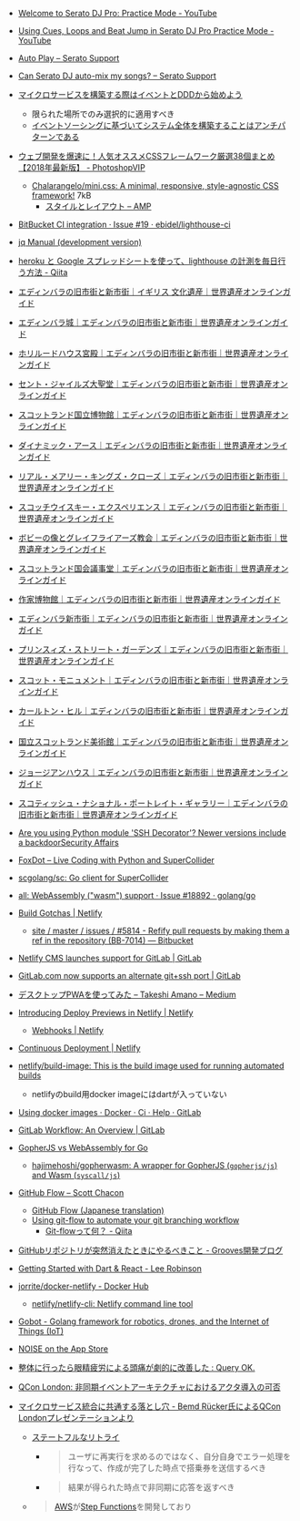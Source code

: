 * [Welcome to Serato DJ Pro: Practice Mode - YouTube](https://www.youtube.com/watch?v=vDKwhmAU138)
* [Using Cues, Loops and Beat Jump in Serato DJ Pro Practice Mode - YouTube](https://www.youtube.com/watch?v=Tp4P4C1-m8w)
* [Auto Play – Serato Support](https://support.serato.com/hc/en-us/articles/224969667-Auto-Play)
* [Can Serato DJ auto-mix my songs? – Serato Support](https://support.serato.com/hc/en-us/articles/202304934-Can-Serato-DJ-auto-mix-my-songs-)
* [マイクロサービスを構築する際はイベントとDDDから始めよう](https://www.infoq.com/jp/news/2017/01/microservices-events-ddd)
	* 限られた場所でのみ選択的に適用すべき
	* [イベントソーシングに基づいてシステム全体を構築することはアンチパターンである](https://www.infoq.com/jp/news/2016/05/event-sourcing-anti-pattern)
* [ウェブ開発を爆速に！人気オススメCSSフレームワーク厳選38個まとめ【2018年最新版】 - PhotoshopVIP](http://photoshopvip.net/108820)
  * [Chalarangelo/mini.css: A minimal, responsive, style-agnostic CSS framework!](https://github.com/Chalarangelo/mini.css) 7kB
	  * [スタイルとレイアウト – AMP](https://www.ampproject.org/ja/docs/design/responsive_amp)
* [BitBucket CI integration · Issue #19 · ebidel/lighthouse-ci](https://github.com/ebidel/lighthouse-ci/issues/19)
* [jq Manual (development version)](https://stedolan.github.io/jq/manual/)
* [heroku と Google スプレッドシートを使って、lighthouse の計測を毎日行う方法 - Qiita](https://qiita.com/takutakuma/items/236b23282148d007ece1)

* [エディンバラの旧市街と新市街｜イギリス 文化遺産｜世界遺産オンラインガイド](https://worldheritagesite.xyz/edinburgh/)
* [エディンバラ城｜エディンバラの旧市街と新市街｜世界遺産オンラインガイド](https://worldheritagesite.xyz/contents/edinburgh-castle/)
* [ホリルードハウス宮殿｜エディンバラの旧市街と新市街｜世界遺産オンラインガイド](https://worldheritagesite.xyz/contents/palace-of-holyroodhouse/)
* [セント・ジャイルズ大聖堂｜エディンバラの旧市街と新市街｜世界遺産オンラインガイド](https://worldheritagesite.xyz/contents/st-giles-cathedral/)
* [スコットランド国立博物館｜エディンバラの旧市街と新市街｜世界遺産オンラインガイド](https://worldheritagesite.xyz/contents/national-museum-of-scotland/)
* [ダイナミック・アース｜エディンバラの旧市街と新市街｜世界遺産オンラインガイド](https://worldheritagesite.xyz/contents/dynamic-earth/)
* [リアル・メアリー・キングズ・クローズ｜エディンバラの旧市街と新市街｜世界遺産オンラインガイド](https://worldheritagesite.xyz/contents/the-real-mary-kings-close/)
* [スコッチウイスキー・エクスペリエンス｜エディンバラの旧市街と新市街｜世界遺産オンラインガイド](https://worldheritagesite.xyz/contents/the-scotch-whisky-experience/)
* [ボビーの像とグレイフライアーズ教会｜エディンバラの旧市街と新市街｜世界遺産オンラインガイド](https://worldheritagesite.xyz/contents/greyfriar-bobby/)
* [スコットランド国会議事堂｜エディンバラの旧市街と新市街｜世界遺産オンラインガイド](https://worldheritagesite.xyz/contents/scottish-parliament/)
* [作家博物館｜エディンバラの旧市街と新市街｜世界遺産オンラインガイド](https://worldheritagesite.xyz/contents/the-writers-museum/)
* [エディンバラ新市街｜エディンバラの旧市街と新市街｜世界遺産オンラインガイド](https://worldheritagesite.xyz/contents/edinburgh-new/)
* [プリンスィズ・ストリート・ガーデンズ｜エディンバラの旧市街と新市街｜世界遺産オンラインガイド](https://worldheritagesite.xyz/contents/princes-street-gardens/)
* [スコット・モニュメント｜エディンバラの旧市街と新市街｜世界遺産オンラインガイド](https://worldheritagesite.xyz/contents/scott-monument/)
* [カールトン・ヒル｜エディンバラの旧市街と新市街｜世界遺産オンラインガイド](https://worldheritagesite.xyz/contents/calton-hill/)
* [国立スコットランド美術館｜エディンバラの旧市街と新市街｜世界遺産オンラインガイド](https://worldheritagesite.xyz/contents/national-gallery-of-scotland/)
* [ジョージアンハウス｜エディンバラの旧市街と新市街｜世界遺産オンラインガイド](https://worldheritagesite.xyz/contents/georgian-house/)
* [スコティッシュ・ナショナル・ポートレイト・ギャラリー｜エディンバラの旧市街と新市街｜世界遺産オンラインガイド](https://worldheritagesite.xyz/contents/scottish-national-portrait-gallery/)
* [Are you using Python module 'SSH Decorator'? Newer versions include a backdoorSecurity Affairs](https://securityaffairs.co/wordpress/72298/malware/ssh-decorator-backdoor.html)
* [FoxDot – Live Coding with Python and SuperCollider](http://foxdot.org/)
* [scgolang/sc: Go client for SuperCollider](https://github.com/scgolang/sc)
* [all: WebAssembly ("wasm") support · Issue #18892 · golang/go](https://github.com/golang/go/issues/18892)
* [Build Gotchas | Netlify](https://www.netlify.com/docs/build-gotchas/#bitbucket)
  * [site / master / issues / #5814 - Refify pull requests by making them a ref in the repository (BB-7014) — Bitbucket](https://bitbucket.org/site/master/issues/5814/refify-pull-requests-by-making-them-a-ref)
* [Netlify CMS launches support for GitLab | GitLab](https://about.gitlab.com/2018/06/13/netlify-launches-gitlab-support/)
* [GitLab.com now supports an alternate git+ssh port | GitLab](https://about.gitlab.com/2016/02/18/gitlab-dot-com-now-supports-an-alternate-git-plus-ssh-port/)
* [デスクトップPWAを使ってみた – Takeshi Amano – Medium](https://medium.com/@takeshiamano/%E3%83%87%E3%82%B9%E3%82%AF%E3%83%88%E3%83%83%E3%83%97pwa%E3%82%92%E4%BD%BF%E3%81%A3%E3%81%A6%E3%81%BF%E3%81%9F-3ff6f752e512)
* [Introducing Deploy Previews in Netlify | Netlify](https://www.netlify.com/blog/2016/07/20/introducing-deploy-previews-in-netlify/)
	* [Webhooks | Netlify](https://www.netlify.com/docs/webhooks/#outgoing-webhooks)
* [Continuous Deployment | Netlify](https://www.netlify.com/docs/continuous-deployment/#deploy-contexts)
* [netlify/build-image: This is the build image used for running automated builds](https://github.com/netlify/build-image)
	- netlifyのbuild用docker imageにはdartが入っていない
* [Using docker images · Docker · Ci · Help · GitLab](https://gitlab.com/help/ci/docker/using_docker_images.md)
* [GitLab Workflow: An Overview | GitLab](https://about.gitlab.com/2016/10/25/gitlab-workflow-an-overview/)
* [GopherJS vs WebAssembly for Go](https://dev.to/hajimehoshi/gopherjs-vs-webassembly-for-go-148m)
	* [hajimehoshi/gopherwasm: A wrapper for GopherJS (`gopherjs/js`) and Wasm (`syscall/js`)](https://github.com/hajimehoshi/gopherwasm)
* [GitHub Flow – Scott Chacon](http://scottchacon.com/2011/08/31/github-flow.html)
  * [GitHub Flow (Japanese translation)](https://gist.github.com/Gab-km/3705015)
  * [Using git-flow to automate your git branching workflow](https://jeffkreeftmeijer.com/git-flow/)
    * [Git-flowって何？ - Qiita](https://qiita.com/KosukeSone/items/514dd24828b485c69a05)
* [GitHubリポジトリが突然消えたときにやるべきこと - Grooves開発ブログ](http://tech.grooves.com/entry/2017/01/18/111900)
* [Getting Started with Dart & React - Lee Robinson](https://www.leejamesrobinson.com/blog/getting-started-with-dart-and-react/#netlify)
* [jorrite/docker-netlify - Docker Hub](https://hub.docker.com/r/jorrite/docker-netlify/)
  * [netlify/netlify-cli: Netlify command line tool](https://github.com/netlify/netlify-cli)
* [Gobot - Golang framework for robotics, drones, and the Internet of Things (IoT)](https://gobot.io/)
* [NOISE on the App Store](https://itunes.apple.com/jp/app/noise/id1011132019)
* [整体に行ったら眼精疲労による頭痛が劇的に改善した : Query OK.](https://queryok.ikuwow.com/entry/posture-and-headache/)
* [QCon London: 非同期イベントアーキテクチャにおけるアクタ導入の可否](https://www.infoq.com/jp/news/2018/04/asynchronous-event-architectures)
* [マイクロサービス統合に共通する落とし穴 - Bemd Rücker氏によるQCon Londonプレゼンテーションより](https://www.infoq.com/jp/news/2018/04/microservices-integration)
	* [ステートフルなリトライ](https://docs.spring.io/spring-batch/1.0.x/spring-batch-docs/reference/html/ch06.html)
		* > ユーザに再実行を求めるのではなく、自分自身でエラー処理を行なって、作成が完了した時点で搭乗券を送信するべき
		* > 結果が得られた時点で非同期に応答を返すべき
	* > [AWS](https://aws.amazon.com/)が[Step Functions](https://aws.amazon.com/step-functions/)を開発しており
<!--stackedit_data:
eyJwcm9wZXJ0aWVzIjoiZXh0ZW5zaW9uczpcbiAgcHJlc2V0Oi
BnZm1cbiIsImhpc3RvcnkiOlstOTM5MzIxMTQzXX0=
-->